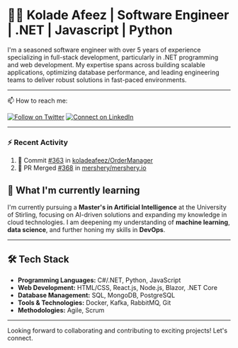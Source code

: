 
# 👨‍💻 Kolade Afeez | Software Engineer | .NET | Javascript | Python

I'm a seasoned software engineer with over 5 years of experience specializing in full-stack development, particularly in .NET programming and web development. My expertise spans across building scalable applications, optimizing database performance, and leading engineering teams to deliver robust solutions in fast-paced environments.

---

📫 How to reach me:

[![Follow on Twitter](https://img.shields.io/badge/--twitter?label=Twitter&logo=Twitter&style=social)](https://twitter.com/coded_phykson) [![Connect on LinkedIn](https://img.shields.io/badge/--linkedin?label=LinkedIn&logo=LinkedIn&style=social)](https://linkedin.com/in/kolade-afeez-2233a2175/)

---

### :zap: Recent Activity

<!--START_SECTION:activity-->
1. 🎉 Commit [#363](https://github.com/koladeafeez/OrderManager) in [koladeafeez/OrderManager](https://github.com/koladeafeez/OrderManager)
5. 💪 PR Merged [#368](https://github.com/meshery/meshery.io/pull/323) in [mershery/mershery.io](https://github.com/meshery/)
<!--END_SECTION:activity-->

## 🌱 What I'm currently learning

I'm currently pursuing a **Master's in Artificial Intelligence** at the University of Stirling, focusing on AI-driven solutions and expanding my knowledge in cloud technologies. I am deepening my understanding of **machine learning**, **data science**, and further honing my skills in **DevOps**.

---

## 🛠️ Tech Stack

- **Programming Languages:** C#/.NET, Python, JavaScript
- **Web Development:** HTML/CSS, React.js, Node.js, Blazor, .NET Core
- **Database Management:** SQL, MongoDB, PostgreSQL
- **Tools & Technologies:** Docker, Kafka, RabbitMQ, Git
- **Methodologies:** Agile, Scrum

---

Looking forward to collaborating and contributing to exciting projects! Let's connect.


